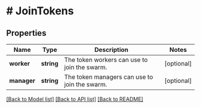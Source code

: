 # # JoinTokens

## Properties

Name | Type | Description | Notes
------------ | ------------- | ------------- | -------------
**worker** | **string** | The token workers can use to join the swarm. | [optional]
**manager** | **string** | The token managers can use to join the swarm. | [optional]

[[Back to Model list]](../../README.md#models) [[Back to API list]](../../README.md#endpoints) [[Back to README]](../../README.md)
